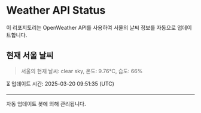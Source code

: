 
# Weather API Status

이 리포지토리는 OpenWeather API를 사용하여 서울의 날씨 정보를 자동으로 업데이트합니다.

## 현재 서울 날씨
> 서울의 현재 날씨: clear sky, 온도: 9.76°C, 습도: 66%

⏳ 업데이트 시간: 2025-03-20 09:51:35 (UTC)

---
자동 업데이트 봇에 의해 관리됩니다.
